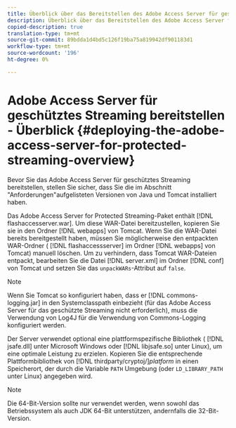 ```yaml
---
title: Überblick über das Bereitstellen des Adobe Access Server für geschütztes Streaming
description: Überblick über das Bereitstellen des Adobe Access Server für geschütztes Streaming
copied-description: true
translation-type: tm+mt
source-git-commit: 89bdda1d4bd5c126f19ba75a819942df901183d1
workflow-type: tm+mt
source-wordcount: '196'
ht-degree: 0%

---
```



# Adobe Access Server für geschütztes Streaming bereitstellen - Überblick {#deploying-the-adobe-access-server-for-protected-streaming-overview}

Bevor Sie das Adobe Access Server für geschütztes Streaming bereitstellen, stellen Sie sicher, dass Sie die im Abschnitt &quot;Anforderungen&quot;aufgelisteten Versionen von Java und Tomcat installiert haben.

Das Adobe Access Server for Protected Streaming-Paket enthält [!DNL flashaccesserver.war]. Um diese WAR-Datei bereitzustellen, kopieren Sie sie in den Ordner [!DNL webapps] von Tomcat. Wenn Sie die WAR-Datei bereits bereitgestellt haben, müssen Sie möglicherweise den entpackten WAR-Ordner ( [!DNL flashaccessserver] im Ordner [!DNL webapps] von Tomcat) manuell löschen. Um zu verhindern, dass Tomcat WAR-Dateien entpackt, bearbeiten Sie die Datei [!DNL server.xml] im Ordner [!DNL conf] von Tomcat und setzen Sie das `unpackWARs`-Attribut auf `false`.

>[!NOTE]
>
>Wenn Sie Tomcat so konfiguriert haben, dass er [!DNL commons-logging.jar] in den Systemclasspath einbezieht (für das Adobe Access Server für das geschützte Streaming nicht erforderlich), muss die Verwendung von Log4J für die Verwendung von Commons-Logging konfiguriert werden.

Der Server verwendet optional eine plattformspezifische Bibliothek ( [!DNL jsafe.dll] unter Microsoft Windows oder [!DNL libjsafe.so] unter Linux), um eine optimale Leistung zu erzielen. Kopieren Sie die entsprechende Plattformbibliothek von [!DNL thirdparty/cryptoj/]*platform* in einen Speicherort, der durch die Variable `PATH` Umgebung (oder `LD_LIBRARY_PATH` unter Linux) angegeben wird.

>[!NOTE]
>
>Die 64-Bit-Version sollte nur verwendet werden, wenn sowohl das Betriebssystem als auch JDK 64-Bit unterstützen, andernfalls die 32-Bit-Version.


